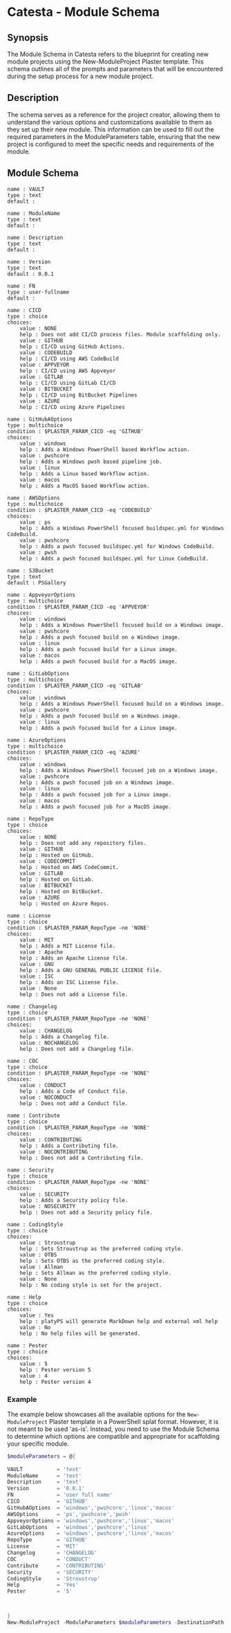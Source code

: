 # Catesta - Module Schema

## Synopsis

The Module Schema in Catesta refers to the blueprint for creating new module projects using the New-ModuleProject Plaster template. This schema outlines all of the prompts and parameters that will be encountered during the setup process for a new module project.

## Description

The schema serves as a reference for the project creator, allowing them to understand the various options and customizations available to them as they set up their new module. This information can be used to fill out the required parameters in the ModuleParameters table, ensuring that the new project is configured to meet the specific needs and requirements of the module.

## Module Schema

```text
name : VAULT
type : text
default : 

name : ModuleName
type : text
default : 

name : Description
type : text
default : 

name : Version
type : text
default : 0.0.1

name : FN
type : user-fullname
default : 

name : CICD
type : choice
choices:
    value : NONE
    help : Does not add CI/CD process files. Module scaffolding only.
    value : GITHUB
    help : CI/CD using GitHub Actions.
    value : CODEBUILD
    help : CI/CD using AWS CodeBuild
    value : APPVEYOR
    help : CI/CD using AWS Appveyor
    value : GITLAB
    help : CI/CD using GitLab CI/CD
    value : BITBUCKET
    help : CI/CD using BitBucket Pipelines
    value : AZURE
    help : CI/CD using Azure Pipelines

name : GitHubAOptions
type : multichoice
condition : $PLASTER_PARAM_CICD -eq 'GITHUB'
choices:
    value : windows
    help : Adds a Windows PowerShell based Workflow action.
    value : pwshcore
    help : Adds a Windows pwsh based pipeline job.
    value : linux
    help : Adds a Linux based Workflow action.
    value : macos
    help : Adds a MacOS based Workflow action.

name : AWSOptions
type : multichoice
condition : $PLASTER_PARAM_CICD -eq 'CODEBUILD'
choices:
    value : ps
    help : Adds a Windows PowerShell focused buildspec.yml for Windows CodeBuild.
    value : pwshcore
    help : Adds a pwsh focused buildspec.yml for Windows CodeBuild.
    value : pwsh
    help : Adds a pwsh focused buildspec.yml for Linux CodeBuild.

name : S3Bucket
type : text
default : PSGallery

name : AppveyorOptions
type : multichoice
condition : $PLASTER_PARAM_CICD -eq 'APPVEYOR'
choices:
    value : windows
    help : Adds a Windows PowerShell focused build on a Windows image.
    value : pwshcore
    help : Adds a pwsh focused build on a Windows image.
    value : linux
    help : Adds a pwsh focused build for a Linux image.
    value : macos
    help : Adds a pwsh focused build for a MacOS image.

name : GitLabOptions
type : multichoice
condition : $PLASTER_PARAM_CICD -eq 'GITLAB'
choices:
    value : windows
    help : Adds a Windows PowerShell focused build on a Windows image.
    value : pwshcore
    help : Adds a pwsh focused build on a Windows image.
    value : linux
    help : Adds a pwsh focused build for a Linux image.

name : AzureOptions
type : multichoice
condition : $PLASTER_PARAM_CICD -eq 'AZURE'
choices:
    value : windows
    help : Adds a Windows PowerShell focused job on a Windows image.
    value : pwshcore
    help : Adds a pwsh focused job on a Windows image.
    value : linux
    help : Adds a pwsh focused job for a Linux image.
    value : macos
    help : Adds a pwsh focused job for a MacOS image.

name : RepoType
type : choice
choices:
    value : NONE
    help : Does not add any repository files.
    value : GITHUB
    help : Hosted on GitHub.
    value : CODECOMMIT
    help : Hosted on AWS CodeCommit.
    value : GITLAB
    help : Hosted on GitLab.
    value : BITBUCKET
    help : Hosted on BitBucket.
    value : AZURE
    help : Hosted on Azure Repos.

name : License
type : choice
condition : $PLASTER_PARAM_RepoType -ne 'NONE'
choices:
    value : MIT
    help : Adds a MIT License file.
    value : Apache
    help : Adds an Apache License file.
    value : GNU
    help : Adds a GNU GENERAL PUBLIC LICENSE file.
    value : ISC
    help : Adds an ISC License file.
    value : None
    help : Does not add a License file.

name : Changelog
type : choice
condition : $PLASTER_PARAM_RepoType -ne 'NONE'
choices:
    value : CHANGELOG
    help : Adds a Changelog file.
    value : NOCHANGELOG
    help : Does not add a Changelog file.

name : COC
type : choice
condition : $PLASTER_PARAM_RepoType -ne 'NONE'
choices:
    value : CONDUCT
    help : Adds a Code of Conduct file.
    value : NOCONDUCT
    help : Does not add a Conduct file.

name : Contribute
type : choice
condition : $PLASTER_PARAM_RepoType -ne 'NONE'
choices:
    value : CONTRIBUTING
    help : Adds a Contributing file.
    value : NOCONTRIBUTING
    help : Does not add a Contributing file.

name : Security
type : choice
condition : $PLASTER_PARAM_RepoType -ne 'NONE'
choices:
    value : SECURITY
    help : Adds a Security policy file.
    value : NOSECURITY
    help : Does not add a Security policy file.

name : CodingStyle
type : choice
choices:
    value : Stroustrup
    help : Sets Stroustrup as the preferred coding style.
    value : OTBS
    help : Sets OTBS as the preferred coding style.
    value : Allman
    help : Sets Allman as the preferred coding style.
    value : None
    help : No coding style is set for the project.

name : Help
type : choice
choices:
    value : Yes
    help : platyPS will generate MarkDown help and external xml help
    value : No
    help : No help files will be generated.

name : Pester
type : choice
choices:
    value : 5
    help : Pester version 5
    value : 4
    help : Pester version 4

```

### Example

The example below showcases all the available options for the `New-ModuleProject` Plaster template in a PowerShell splat format. However, it is not meant to be used 'as-is'. Instead, you need to use the Module Schema to determine which options are compatible and appropriate for scaffolding your specific module.

```powershell
$moduleParameters = @{
    
VAULT           = 'text'
ModuleName      = 'text'
Description     = 'text'
Version         = '0.0.1'
FN              = 'user full name'
CICD            = 'GITHUB'
GitHubAOptions  = 'windows','pwshcore','linux','macos'
AWSOptions      = 'ps','pwshcore','pwsh'
AppveyorOptions = 'windows','pwshcore','linux','macos'
GitLabOptions   = 'windows','pwshcore','linux'
AzureOptions    = 'windows','pwshcore','linux','macos'
RepoType        = 'GITHUB'
License         = 'MIT'
Changelog       = 'CHANGELOG'
COC             = 'CONDUCT'
Contribute      = 'CONTRIBUTING'
Security        = 'SECURITY'
CodingStyle     = 'Stroustrup'
Help            = 'Yes'
Pester          = '5'



}
New-ModuleProject -ModuleParameters $moduleParameters -DestinationPath .
```
